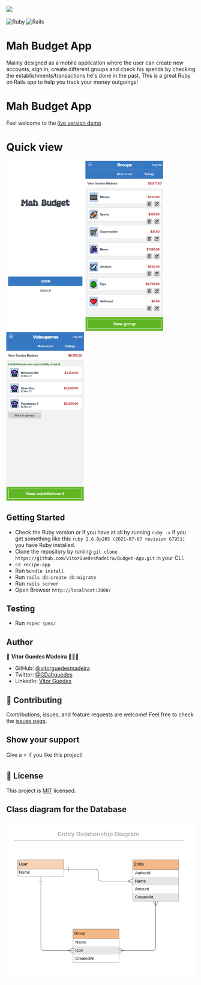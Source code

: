 ![](https://img.shields.io/badge/Microverse-blueviolet)

![Ruby](https://img.shields.io/badge/ruby-%23CC342D.svg?style=for-the-badge&logo=ruby&logoColor=white) ![Rails](https://img.shields.io/badge/rails-%23CC0000.svg?style=for-the-badge&logo=ruby-on-rails&logoColor=white)

# Mah Budget App

Mainly designed as a mobile application where the user can create new accounts, sign in, create different groups and check his spends by checking the establishments/transactions he's done in the past. This is a great Ruby on Rails app to help you track your money outgoings!

# Mah Budget App

Feel welcome to the [live version demo](https://budget-app-xrna.onrender.com/groups)

# Quick view

![](./app/assets/images/readme1.png)
![](./app/assets/images/readme2.png)
![](./app/assets/images/readme3.png)

## Getting Started

- Check the Ruby version or if you have at all by running `ruby -v` if you get something like this `ruby 2.6.8p205 (2021-07-07 revision 67951)` you have Ruby installed.
- Clone the repository by runiing `git clone https://github.com/VitorGuedesMadeira/Budget-App.git` in your CLI.
- `cd recipe-app`
- Run `bundle install`
- Run `rails db:create db:migrate`
- Run `rails server`
- Open Browser `http://localhost:3000/`

## Testing

- Run `rspec spec/`

## Author

👤 **Vitor Guedes Madeira** 🧑🏻‍💻
- GitHub: [@vitorguedesmadeira](https://github.com/VitorGuedesMadeira)
- Twitter: [@CDahguedes](https://twitter.com/CDahguedes)
- LinkedIn: [Vitor Guedes](https://www.linkedin.com/in/vitor-guedes-madeira/)

## 🤝 Contributing

Contributions, issues, and feature requests are welcome!
Feel free to check the [issues page](https://github.com/VitorGuedesMadeira/Budget-App/issues).

## Show your support

Give a ⭐️ if you like this project!

## 📝 License

This project is [MIT](./MIT.md) licensed.

## Class diagram for the Database
![](./app/assets/images/erd_diagram.png)